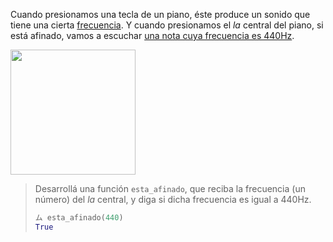 Cuando presionamos una tecla de un piano, éste produce un sonido que tiene una cierta [frecuencia](https://es.wikipedia.org/wiki/Frecuencia). Y cuando presionamos el _la_ central del piano, si está afinado, vamos a escuchar [una nota cuya frecuencia es 440Hz](https://es.wikipedia.org/wiki/La_440).

<img width="200px" src="https://raw.githubusercontent.com/mumuki/mumuki-guia-python-practica-funciones-y-tipos-de-datos/master/assets/piano.jpg"></img>


> Desarrollá una función `esta_afinado`, que reciba la frecuencia (un número) del _la_ central, y diga si dicha frecuencia es igual a 440Hz.
>
> ```python
> ム esta_afinado(440)
> True
> ````
